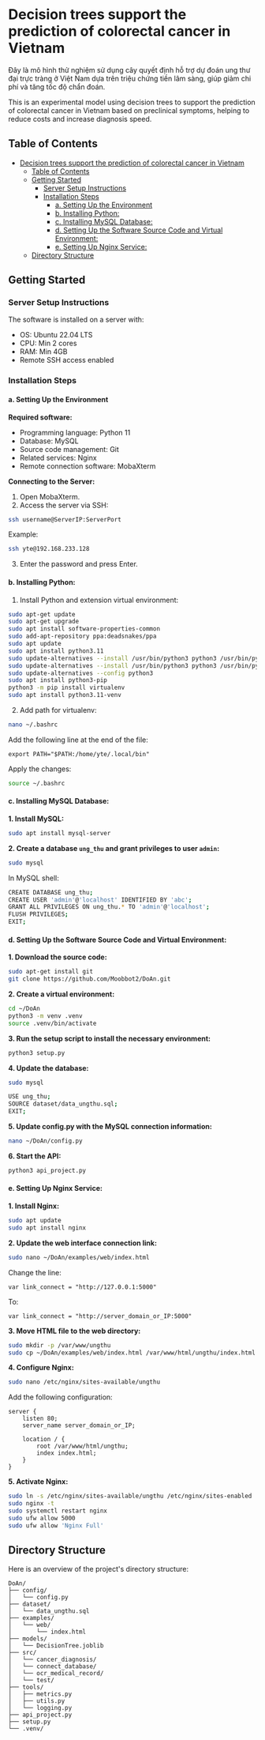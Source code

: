 # Decision trees support the prediction of colorectal cancer in Vietnam

Đây là mô hình thử nghiệm sử dụng cây quyết định hỗ trợ dự đoán ung thư đại trực tràng ở Việt Nam dựa trên triệu chứng tiền lâm sàng, giúp giảm chi phí và tăng tốc độ chẩn đoán.

This is an experimental model using decision trees to support the prediction of colorectal cancer in Vietnam based on preclinical symptoms, helping to reduce costs and increase diagnosis speed.

## Table of Contents

- [Decision trees support the prediction of colorectal cancer in Vietnam](#decision-trees-support-the-prediction-of-colorectal-cancer-in-vietnam)
  - [Table of Contents](#table-of-contents)
  - [Getting Started](#getting-started)
    - [Server Setup Instructions](#server-setup-instructions)
    - [Installation Steps](#installation-steps)
      - [a. Setting Up the Environment](#a-setting-up-the-environment)
      - [b. Installing Python:](#b-installing-python)
      - [c. Installing MySQL Database:](#c-installing-mysql-database)
      - [d. Setting Up the Software Source Code and Virtual Environment:](#d-setting-up-the-software-source-code-and-virtual-environment)
      - [e. Setting Up Nginx Service:](#e-setting-up-nginx-service)
  - [Directory Structure](#directory-structure)

## Getting Started

### Server Setup Instructions

The software is installed on a server with:

- OS: Ubuntu 22.04 LTS
- CPU: Min 2 cores
- RAM: Min 4GB
- Remote SSH access enabled

### Installation Steps

#### a. Setting Up the Environment

**Required software:**

- Programming language: Python 11
- Database: MySQL
- Source code management: Git
- Related services: Nginx
- Remote connection software: MobaXterm

**Connecting to the Server:**

1. Open MobaXterm.
2. Access the server via SSH:

```sh
ssh username@ServerIP:ServerPort
```

Example:

```sh
ssh yte@192.168.233.128
```

3. Enter the password and press Enter.

#### b. Installing Python:

1. Install Python and extension virtual environment:

```sh
sudo apt-get update
sudo apt-get upgrade
sudo apt install software-properties-common
sudo add-apt-repository ppa:deadsnakes/ppa
sudo apt update
sudo apt install python3.11
sudo update-alternatives --install /usr/bin/python3 python3 /usr/bin/python3.10 1
sudo update-alternatives --install /usr/bin/python3 python3 /usr/bin/python3.11 2
sudo update-alternatives --config python3
sudo apt install python3-pip
python3 -m pip install virtualenv
sudo apt install python3.11-venv
```

2. Add path for virtualenv:

```sh
nano ~/.bashrc
```

Add the following line at the end of the file:

```file
export PATH="$PATH:/home/yte/.local/bin"
```

Apply the changes:

```sh
source ~/.bashrc
```

#### c. Installing MySQL Database:

**1. Install MySQL:**

```sh
sudo apt install mysql-server
```

**2. Create a database `ung_thu` and grant privileges to user `admin`:**

```sh
sudo mysql
```

In MySQL shell:

```sh
CREATE DATABASE ung_thu;
CREATE USER 'admin'@'localhost' IDENTIFIED BY 'abc';
GRANT ALL PRIVILEGES ON ung_thu.* TO 'admin'@'localhost';
FLUSH PRIVILEGES;
EXIT;
```

#### d. Setting Up the Software Source Code and Virtual Environment:

**1. Download the source code:**

```sh
sudo apt-get install git
git clone https://github.com/Moobbot2/DoAn.git
```

**2. Create a virtual environment:**

```sh
cd ~/DoAn
python3 -m venv .venv
source .venv/bin/activate
```

**3. Run the setup script to install the necessary environment:**

```sh
python3 setup.py
```

**4. Update the database:**

```sh
sudo mysql
```

```sh
USE ung_thu;
SOURCE dataset/data_ungthu.sql;
EXIT;
```

**5. Update config.py with the MySQL connection information:**

```sh
nano ~/DoAn/config.py
```

**6. Start the API:**

```sh
python3 api_project.py
```

#### e. Setting Up Nginx Service:

**1. Install Nginx:**

```sh
sudo apt update
sudo apt install nginx
```

**2. Update the web interface connection link:**

```sh
sudo nano ~/DoAn/examples/web/index.html
```

Change the line:

```javascript:
var link_connect = "http://127.0.0.1:5000"
```

To:

```javascript:
var link_connect = "http://server_domain_or_IP:5000"
```

**3. Move HTML file to the web directory:**

```sh
sudo mkdir -p /var/www/ungthu
sudo cp ~/DoAn/examples/web/index.html /var/www/html/ungthu/index.html
```

**4. Configure Nginx:**

```sh
sudo nano /etc/nginx/sites-available/ungthu
```

Add the following configuration:

```nginx
server {
    listen 80;
    server_name server_domain_or_IP;

    location / {
        root /var/www/html/ungthu;
        index index.html;
    }
}
```

**5. Activate Nginx:**

```sh
sudo ln -s /etc/nginx/sites-available/ungthu /etc/nginx/sites-enabled
sudo nginx -t
sudo systemctl restart nginx
sudo ufw allow 5000
sudo ufw allow 'Nginx Full'
```

## Directory Structure

Here is an overview of the project's directory structure:

```
DoAn/
├── config/
│   └── config.py
├── dataset/
│   └── data_ungthu.sql
├── examples/
│   └── web/
│       └── index.html
├── models/
│   └── DecisionTree.joblib
├── src/
│   └── cancer_diagnosis/
│   └── connect_database/
│   └── ocr_medical_record/
│   └── test/
├── tools/
│   ├── metrics.py
│   ├── utils.py
│   └── logging.py
├── api_project.py
├── setup.py
└── .venv/
```
